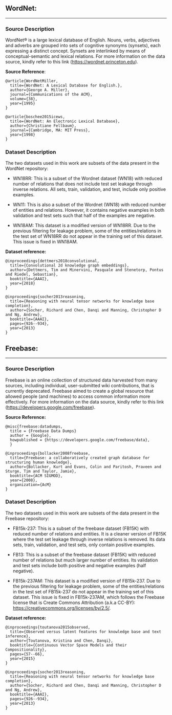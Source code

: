 ## WordNet:
---

### Source Description

WordNet® is a large lexical database of English. Nouns, verbs, adjectives and adverbs are grouped into sets of cognitive synonyms (synsets), each expressing a distinct concept. Synsets are interlinked by means of conceptual-semantic and lexical relations. For more information on the data source, kindly refer to this link (https://wordnet.princeton.edu).

**Source Reference**:
```
@article{WordNetMiller,
  title={WordNet: A Lexical Database for English.},
  author={George A. Miller},
  journal={Communications of the ACM},
  volume={38},
  year={1995}
}

@article{boschee2015icews,
  title={WordNet: An Electronic Lexical Database},
  author={Christiane Fellbaum},
  journal={Cambridge, MA: MIT Press},
  year={1998}
}
```

### Dataset Description

The two datasets used in this work are subsets of the data present in the WordNet repository: 

* WN18RR: This is a subset of the Wordnet dataset (WN18) with reduced number of relations that does not include test set leakage through inverse relations. All sets, train, validation, and test, include only positive examples.

* WN11: This is also a subset of the Wordnet (WN18) with reduced number of entities and relations. However, it contains negative examples in both validation and test sets such that half of the examples are negative.

* WN18AM: This dataset is a modified version of WN18RR. Due to the previous filtering for leakage problem, some of the entities/relations in the test set of WN18RR do not appear in the training set of this dataset. 
This issue is fixed in WN18AM.

**Dataset reference:**
```
@inproceedings{dettmers2018convolutional,
  title={Convolutional 2d knowledge graph embeddings},
  author={Dettmers, Tim and Minervini, Pasquale and Stenetorp, Pontus and Riedel, Sebastian},
  booktitle={AAAI},
  year={2018}
}

@inproceedings{socher2013reasoning,
  title={Reasoning with neural tensor networks for knowledge base completion},
  author={Socher, Richard and Chen, Danqi and Manning, Christopher D and Ng, Andrew},
  booktitle={AAAI},
  pages={926--934},
  year={2013}
}
```

## Freebase:
---

### Source Description 

Freebase is an online collection of structured data harvested from many sources, including individual, user-submitted wiki contributions, that is currently deprecated. Freebase aimed to create a global resource that allowed people (and machines) to access common information more effectively. For more information on the data source, kindly refer to this link (https://developers.google.com/freebase).

**Source Reference:**
```
@misc{freebase:datadumps,
  title = {Freebase Data Dumps}
  author = {Google},
  howpublished = {https://developers.google.com/freebase/data},
  }

@inproceedings{bollacker2008freebase,
  title={Freebase: a collaboratively created graph database for structuring human knowledge},
  author={Bollacker, Kurt and Evans, Colin and Paritosh, Praveen and Sturge, Tim and Taylor, Jamie},
  booktitle={ACM SIGMOD},
  year={2008},
  organization={AcM}
}
```

### Dataset Description 

The two datasets used in this work are subsets of the data present in the Freebase repository: 

* FB15k-237: This is a subset of the freebase dataset (FB15K) with reduced number of relations and entities. It is a cleaner version of FB15K where the test set leakage through inverse relations is removed. Its data sets, train, validation, and test sets, only contain positive examples.

* FB13: This is a subset of the freebase dataset (FB15K) with reduced number of relations but much larger number of entities. Its validation and test sets include both positive and negative examples (half negative).

* FB15k-237AM: This dataset is a modified version of FB15k-237. Due to the previous filtering for leakage problem, some of the entities/relations in the test set of FB15k-237 do not appear in the training set of this dataset.
This issue is fixed in FB15k-237AM, which follows the Freebase license that is Create Commons Attribution 
(a.k.a CC-BY): https://creativecommons.org/licenses/by/2.5/.

**Dataset reference:**
```
@inproceedings{toutanova2015observed,
  title={Observed versus latent features for knowledge base and text inference},
  author={Toutanova, Kristina and Chen, Danqi},
  booktitle={Continuous Vector Space Models and their Compositionality},
  pages={57--66},
  year={2015}
}

@inproceedings{socher2013reasoning,
  title={Reasoning with neural tensor networks for knowledge base completion},
  author={Socher, Richard and Chen, Danqi and Manning, Christopher D and Ng, Andrew},
  booktitle={AAAI},
  pages={926--934},
  year={2013}
}
```